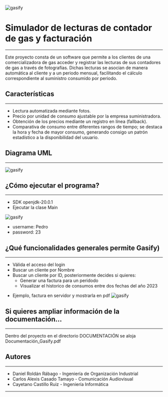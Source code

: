 ![gasify](https://i.ibb.co/mHYkvw1/aa-logo-gasify.png)
# Simulador de lecturas de contador de gas y facturación
___
Este proyecto consta de un software que permite a los clientes de una comercializadora de gas acceder y registrar las lecturas de sus contadores de gas a través de fotografías. Dichas lecturas se asocian de manera automática al cliente y a un periodo mensual, facilitando el cálculo correspondiente al suministro consumido por periodo.

## Características
___
- Lectura automatizada mediante fotos.
- Precio por unidad de consumo ajustable por la empresa suministradora.
- Obtención de los precios mediante un registro en línea (fallback).
- Comparativa de consumo entre diferentes rangos de tiempo; se destaca la hora y fecha de mayor consumo, generando consigo un patrón estadístico a la disponibilidad del usuario.


## Diagrama UML
___

![gasify](https://i.ibb.co/y09JkmX/UMl.jpg)


## ¿Cómo ejecutar el programa?
___

- SDK openjdk-20.0.1
- Ejecutar la clase Main

![gasify](https://i.ibb.co/Dw3DZnn/ejecutar.jpg)

- username: Pedro
- password: 23

## ¿Qué funcionalidades generales permite Gasify)
___

- Válida el acceso del login
- Buscar un cliente por Nombre 
- Buscar un cliente por ID, posteriormente decides si quieres:
    - Generar una factura para un peridodo 
    - Visualizar el historico de consumos entre dos fechas del año 2023

* Ejemplo, factura en servidor y mostrarla en pdf
![gasify](https://i.ibb.co/tK7HY0g/factura.jpg)

## Si quieres ampliar información de la documentación...
___

Dentro del proyecto en el directorio DOCUMENTACIÓN se aloja Documentación_Gasify.pdf

## Autores
___

- Daniel Roldán Rábago - Ingeniería de Organización Industrial
- Carlos Alexis Casado Tamayo - Comunicación Audiovisual
- Cayetano Castillo Ruiz - Ingeniería Informática

___